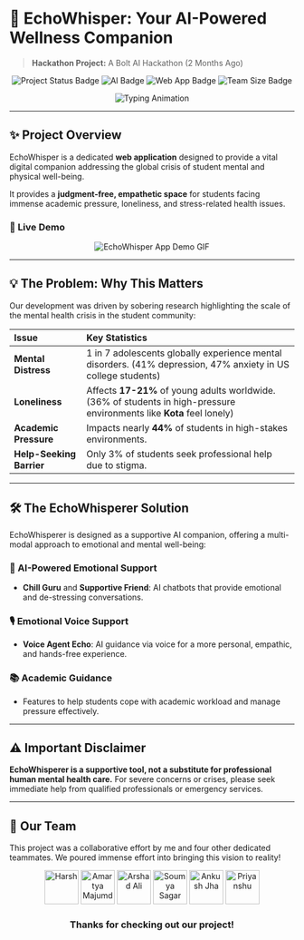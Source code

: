 # 🌿 EchoWhisper: Your AI-Powered Wellness Companion

> **Hackathon Project:** A Bolt AI Hackathon (2 Months Ago)

<p align="center">
  <img src="https://img.shields.io/badge/Status-Project%20Completed-green?style=for-the-badge&logo=github" alt="Project Status Badge">
  <img src="https://img.shields.io/badge/Built%20With-Generative%20AI-red?style=for-the-badge&logo=openai" alt="AI Badge">
  <img src="https://img.shields.io/badge/Tech-Web%20App-blue?style=for-the-badge&logo=react" alt="Web App Badge">
  <img src="https://img.shields.io/badge/Team-5%20Members-purple?style=for-the-badge&logo=people" alt="Team Size Badge">
</p>

<div align="center">
  <img src="https://readme-typing-svg.herokuapp.com?font=Fira+Code&size=32&duration=3000&pause=1000&color=9C27B0&center=true&vCenter=true&lines=A+Judgment--Free+Space+for+Students;Tackling+Academic+Stress+%26+Loneliness;EchoWhisper+is+Here+to+Listen" alt="Typing Animation">
</div>

---

## ✨ Project Overview

EchoWhisper is a dedicated **web application** designed to provide a vital digital companion addressing the global crisis of student mental and physical well-being.

It provides a **judgment-free, empathetic space** for students facing immense academic pressure, loneliness, and stress-related health issues.

### 🚀 Live Demo

<div align="center">
  <img src="https://via.placeholder.com/800x450.gif?text=Insert+EchoWhisper+GIF+Demo+Here" alt="EchoWhisper App Demo GIF" style="max-width: 100%;">
</div>

---

## 💡 The Problem: Why This Matters

Our development was driven by sobering research highlighting the scale of the mental health crisis in the student community:

| Issue | Key Statistics |
| :--- | :--- |
| **Mental Distress** | 1 in 7 adolescents globally experience mental disorders. (41% depression, 47% anxiety in US college students) |
| **Loneliness** | Affects **17-21%** of young adults worldwide. (36% of students in high-pressure environments like **Kota** feel lonely) |
| **Academic Pressure** | Impacts nearly **44%** of students in high-stakes environments. |
| **Help-Seeking Barrier** | Only 3% of students seek professional help due to stigma. |

---

## 🛠️ The EchoWhisperer Solution

EchoWhisperer is designed as a supportive AI companion, offering a multi-modal approach to emotional and mental well-being:

### 🤖 AI-Powered Emotional Support
* **Chill Guru** and **Supportive Friend**: AI chatbots that provide emotional and de-stressing conversations.

### 🎙️ Emotional Voice Support
* **Voice Agent Echo**: AI guidance via voice for a more personal, empathic, and hands-free experience.

### 📚 Academic Guidance
* Features to help students cope with academic workload and manage pressure effectively.

---

## ⚠️ Important Disclaimer

**EchoWhisperer is a supportive tool, not a substitute for professional human mental health care.** For severe concerns or crises, please seek immediate help from qualified professionals or emergency services.

---

## 👥 Our Team

This project was a collaborative effort by me and four other dedicated teammates. We poured immense effort into bringing this vision to reality!

<p align="center">
  <a href="https://github.com/Harsh-shrivastav"><img src="https://i.ibb.co/FqxfvYFT/IMG-20250624-014915-1080-x-1920-pixel.jpg" width="60px" alt="Harsh"></a>
  <a href="https://github.com/Amartya989870xxxx/"><img src="https://i.ibb.co/mC5Tr6Mg/IMG-20250624-014530-1080-x-1920-pixel.jpg" width="60px" alt="Amartya Majumder"></a>
  <a href="https://github.com/arshadali-coder"><img src="https://i.ibb.co/Q7dZJFyn/Snapchat-2031716389.jpg" width="60px" alt="Arshad Ali"></a>
  <a href="https://github.com/Soumya-codr"><img src="https://i.ibb.co/9k6CN3Cy/IMG-20250622-230959-1080-x-1920-pixel.jpg" width="60px" alt="Soumya Sagar"></a>
  <a href="https://github.com/CR4ZED"><img src="https://i.ibb.co/bjJpMDTv/IMG-20250622-231931-1080-x-1920-pixel.png" width="60px" alt="Ankush Jha"></a>
  <a href="Not available"><img src="https://i.ibb.co/hwy2P0P/IMG-20250624-015158-1080-x-1920-pixel.jpg" width="60px" alt="Priyanshu"></a>
</p>

<h3 align="center">Thanks for checking out our project!</h3>
